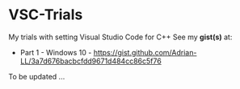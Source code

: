# VSC-Trials
My trials with setting Visual Studio Code for C++ 
See my **gist(s)** at:
* Part 1 - Windows 10 - https://gist.github.com/Adrian-LL/3a7d676bacbcfdd9671d484cc86c5f76

To be updated ...
